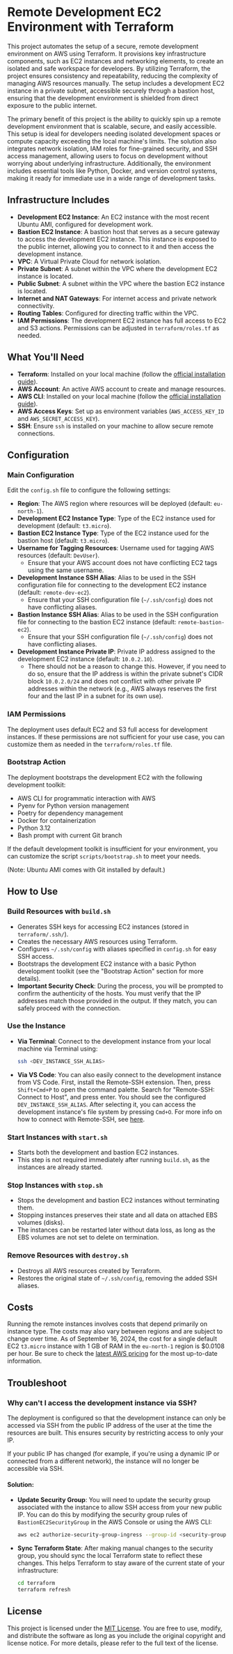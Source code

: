 # Remote Development EC2 Environment with Terraform

This project automates the setup of a secure, remote development environment on AWS using Terraform. It provisions key infrastructure components, such as EC2 instances and networking elements, to create an isolated and safe workspace for developers. By utilizing Terraform, the project ensures consistency and repeatability, reducing the complexity of managing AWS resources manually. The setup includes a development EC2 instance in a private subnet, accessible securely through a bastion host, ensuring that the development environment is shielded from direct exposure to the public internet.

The primary benefit of this project is the ability to quickly spin up a remote development environment that is scalable, secure, and easily accessible. This setup is ideal for developers needing isolated development spaces or compute capacity exceeding the local machine's limits. The solution also integrates network isolation, IAM roles for fine-grained security, and SSH access management, allowing users to focus on development without worrying about underlying infrastructure. Additionally, the environment includes essential tools like Python, Docker, and version control systems, making it ready for immediate use in a wide range of development tasks.

## Infrastructure Includes

- **Development EC2 Instance**: An EC2 instance with the most recent Ubuntu AMI, configured for development work.
- **Bastion EC2 Instance**: A bastion host that serves as a secure gateway to access the development EC2 instance. This instance is exposed to the public internet, allowing you to connect to it and then access the development instance.
- **VPC**: A Virtual Private Cloud for network isolation.
- **Private Subnet**: A subnet within the VPC where the development EC2 instance is located.
- **Public Subnet**: A subnet within the VPC where the bastion EC2 instance is located.
- **Internet and NAT Gateways**: For internet access and private network connectivity.
- **Routing Tables**: Configured for directing traffic within the VPC.
- **IAM Permissions**: The development EC2 instance has full access to EC2 and S3 actions. Permissions can be adjusted in `terraform/roles.tf` as needed.

## What You'll Need

- **Terraform**: Installed on your local machine (follow the [official installation guide](https://developer.hashicorp.com/terraform/tutorials/aws-get-started/install-cli)).
- **AWS Account**: An active AWS account to create and manage resources.
- **AWS CLI**: Installed on your local machine (follow the [official installation guide](https://docs.aws.amazon.com/cli/latest/userguide/getting-started-install.html)).
- **AWS Access Keys**: Set up as environment variables (`AWS_ACCESS_KEY_ID` and `AWS_SECRET_ACCESS_KEY`).
- **SSH**: Ensure `ssh` is installed on your machine to allow secure remote connections.

## Configuration

### Main Configuration

Edit the `config.sh` file to configure the following settings:
- **Region**: The AWS region where resources will be deployed (default: `eu-north-1`).
- **Development EC2 Instance Type**: Type of the EC2 instance used for development (default: `t3.micro`).
- **Bastion EC2 Instance Type**: Type of the EC2 instance used for the bastion host (default: `t3.micro`).
- **Username for Tagging Resources**: Username used for tagging AWS resources (default: `DevUser`).
  - Ensure that your AWS account does not have conflicting EC2 tags using the same username.
- **Development Instance SSH Alias**: Alias to be used in the SSH configuration file for connecting to the development EC2 instance (default: `remote-dev-ec2`).
  - Ensure that your SSH configuration file (`~/.ssh/config`) does not have conflicting aliases.
- **Bastion Instance SSH Alias**: Alias to be used in the SSH configuration file for connecting to the bastion EC2 instance (default: `remote-bastion-ec2`).
  - Ensure that your SSH configuration file (`~/.ssh/config`) does not have conflicting aliases.
- **Development Instance Private IP**: Private IP address assigned to the development EC2 instance (default: `10.0.2.10`).
  - There should not be a reason to change this. However, if you need to do so, ensure that the IP address is within the private subnet's CIDR block `10.0.2.0/24` and does not conflict with other private IP addresses within the network (e.g., AWS always reserves the first four and the last IP in a subnet for its own use).

### IAM Permissions

The deployment uses default EC2 and S3 full access for development instances. If these permissions are not sufficient for your use case, you can customize them as needed in the `terraform/roles.tf` file.

### Bootstrap Action

The deployment bootstraps the development EC2 with the following development toolkit:
- AWS CLI for programmatic interaction with AWS
- Pyenv for Python version management
- Poetry for dependency management
- Docker for containerization
- Python 3.12
- Bash prompt with current Git branch

If the default development toolkit is insufficient for your environment, you can customize the script `scripts/bootstrap.sh` to meet your needs.

(Note: Ubuntu AMI comes with Git installed by default.)

## How to Use

### Build Resources with `build.sh`
  - Generates SSH keys for accessing EC2 instances (stored in `terraform/.ssh/`).
  - Creates the necessary AWS resources using Terraform.
  - Configures `~/.ssh/config` with aliases specified in `config.sh` for easy SSH access.
  - Bootstraps the development EC2 instance with a basic Python development toolkit (see the "Bootstrap Action" section for more details).
  - **Important Security Check**: During the process, you will be prompted to confirm the authenticity of the hosts. You must verify that the IP addresses match those provided in the output. If they match, you can safely proceed with the connection.

### Use the Instance
  - **Via Terminal**: Connect to the development instance from your local machine via Terminal using:  
    ```bash
    ssh <DEV_INSTANCE_SSH_ALIAS>
    ```
  - **Via VS Code**: You can also easily connect to the development instance from VS Code. First, install the Remote-SSH extension. Then, press `Shift+Cmd+P` to open the command palette. Search for "Remote-SSH: Connect to Host", and press enter. You should see the configured `DEV_INSTANCE_SSH_ALIAS`. After selecting it, you can access the development instance's file system by pressing `Cmd+O`. For more info on how to connect with Remote-SSH, see [here](https://code.visualstudio.com/docs/remote/ssh-tutorial).

### Start Instances with `start.sh`
  - Starts both the development and bastion EC2 instances.
  - This step is not required immediately after running `build.sh`, as the instances are already started.

### Stop Instances with `stop.sh`
  - Stops the development and bastion EC2 instances without terminating them.
  - Stopping instances preserves their state and all data on attached EBS volumes (disks).
  - The instances can be restarted later without data loss, as long as the EBS volumes are not set to delete on termination.

### Remove Resources with `destroy.sh`
  - Destroys all AWS resources created by Terraform.
  - Restores the original state of `~/.ssh/config`, removing the added SSH aliases.


## Costs

Running the remote instances involves costs that depend primarily on instance type. The costs may also vary between regions and are subject to change over time. As of September 16, 2024, the cost for a single default EC2 `t3.micro` instance with 1 GB of RAM in the `eu-north-1` region is $0.0108 per hour. Be sure to check the [latest AWS pricing](https://aws.amazon.com/ec2/pricing/on-demand/) for the most up-to-date information.


## Troubleshoot

### Why can't I access the development instance via SSH?

The deployment is configured so that the development instance can only be accessed via SSH from the public IP address of the user at the time the resources are built. This ensures security by restricting access to only your IP.

If your public IP has changed (for example, if you're using a dynamic IP or connected from a different network), the instance will no longer be accessible via SSH. 

#### Solution:
- **Update Security Group**: You will need to update the security group associated with the instance to allow SSH access from your new public IP. You can do this by modifying the security group rules of `BastionEC2SecurityGroup` in the AWS Console or using the AWS CLI:

  ```bash
  aws ec2 authorize-security-group-ingress --group-id <security-group-id> --protocol tcp --port 22 --cidr <your-new-ip>/32
  ```

- **Sync Terraform State**: After making manual changes to the security group, you should sync the local Terraform state to reflect these changes. This helps Terraform to stay aware of the current state of your infrastructure:

  ```bash
  cd terraform
  terraform refresh
  ```

## License

This project is licensed under the [MIT License](https://opensource.org/licenses/MIT). You are free to use, modify, and distribute the software as long as you include the original copyright and license notice. For more details, please refer to the full text of the license.
